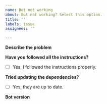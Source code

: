 ```yaml
---
name: Bot not working
about: Bot not working? Select this option.
title: ''
labels: issue
assignees: ''

---
```


**Describe the problem** <!-- Please describe your problem below this line -->

**Have you followed all the instructions?** <!-- Replace the [ ] below with [X] to indicate you followed the instructions. Otherwise, please go back and try to deploy the bot again following the instructions properly. -->
- [ ] Yes, I followed the instructions properly.

**Tried updating the dependencies?** <!-- Most of the time, updating them should make the bot work again. Follow the instructions in the readme to update them. -->
- [ ] Yes, they are up to date.

**Bot version** <!-- Please let us know the release version of the bot you are using. -->
